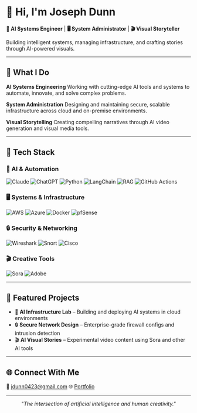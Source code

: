 # 👋 Hi, I'm Joseph Dunn

**🤖 AI Systems Engineer** | **🖥️ System Administrator** | **🎬 Visual Storyteller**

Building intelligent systems, managing infrastructure, and crafting stories through AI-powered visuals.

---

## 🚀 What I Do

**AI Systems Engineering**
Working with cutting-edge AI tools and systems to automate, innovate, and solve complex problems.

**System Administration**
Designing and maintaining secure, scalable infrastructure across cloud and on-premise environments.

**Visual Storytelling**
Creating compelling narratives through AI video generation and visual media tools.

---

## 🧰 Tech Stack

### 🤖 AI & Automation
![Claude](https://img.shields.io/badge/Claude-191919?style=for-the-badge&logo=anthropic&logoColor=white)
![ChatGPT](https://img.shields.io/badge/ChatGPT-412991?style=for-the-badge&logo=openai&logoColor=white)
![Python](https://img.shields.io/badge/Python-3776AB?style=for-the-badge&logo=python&logoColor=white)
![LangChain](https://img.shields.io/badge/LangChain-007ACC?style=for-the-badge&logo=LangChain&logoColor=white)
![RAG](https://img.shields.io/badge/RAG-007ACC?style=for-the-badge&logo=RAG&logoColor=white)
![GitHub Actions](https://img.shields.io/badge/GitHub%20Actions-2088FF?style=for-the-badge&logo=githubactions&logoColor=white)

### 🖥️ Systems & Infrastructure
![AWS](https://img.shields.io/badge/AWS-232F3E?style=for-the-badge&logo=amazonaws&logoColor=white)
![Azure](https://img.shields.io/badge/Azure-0078D4?style=for-the-badge&logo=microsoftazure&logoColor=white)
![Docker](https://img.shields.io/badge/Docker-2496ED?style=for-the-badge&logo=docker&logoColor=white)
![pfSense](https://img.shields.io/badge/pfSense-003366?style=for-the-badge&logo=pfSense&logoColor=white)

### 🔒 Security & Networking
![Wireshark](https://img.shields.io/badge/Wireshark-007ACC?style=for-the-badge&logo=wireshark&logoColor=white)
![Snort](https://img.shields.io/badge/Snort-CC0000?style=for-the-badge&logo=snort&logoColor=white)
![Cisco](https://img.shields.io/badge/Cisco-1D1D1D?style=for-the-badge&logo=cisco&logoColor=white)

### 🎬 Creative Tools
![Sora](https://img.shields.io/badge/Sora-000000?style=for-the-badge)
![Adobe](https://img.shields.io/badge/Adobe-FF0000?style=for-the-badge&logo=adobe&logoColor=white)

---

## 📂 Featured Projects
- 🤖 **AI Infrastructure Lab** – Building and deploying AI systems in cloud environments
- 🔒 **Secure Network Design** – Enterprise-grade firewall configs and intrusion detection
- 🎬 **AI Visual Stories** – Experimental video content using Sora and other AI tools

---

## 🌐 Connect With Me
📧 jdunn0423@gmail.com
🌐 [Portfolio](https://joedunn123456789.github.io/joedunn123456789)

---

<p align="center">
<em>"The intersection of artificial intelligence and human creativity."</em>
</p>
